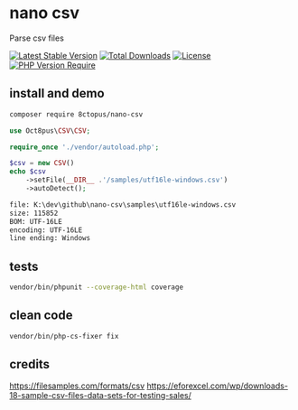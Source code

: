 # nano csv

Parse csv files

[![Latest Stable Version](http://poser.pugx.org/8ctopus/nano-csv/v)](https://packagist.org/packages/8ctopus/nano-csv) [![Total Downloads](http://poser.pugx.org/8ctopus/nano-csv/downloads)](https://packagist.org/packages/8ctopus/nano-csv) [![License](http://poser.pugx.org/8ctopus/nano-csv/license)](https://packagist.org/packages/8ctopus/nano-csv) [![PHP Version Require](http://poser.pugx.org/8ctopus/nano-csv/require/php)](https://packagist.org/packages/8ctopus/nano-csv)

## install and demo

```sh
composer require 8ctopus/nano-csv
```

```php
use Oct8pus\CSV\CSV;

require_once './vendor/autoload.php';

$csv = new CSV()
echo $csv
    ->setFile(__DIR__ .'/samples/utf16le-windows.csv')
    ->autoDetect();
```

```txt
file: K:\dev\github\nano-csv\samples\utf16le-windows.csv
size: 115852
BOM: UTF-16LE
encoding: UTF-16LE
line ending: Windows
```

## tests

```sh
vendor/bin/phpunit --coverage-html coverage
```

## clean code

```sh
vendor/bin/php-cs-fixer fix
```

## credits

https://filesamples.com/formats/csv
https://eforexcel.com/wp/downloads-18-sample-csv-files-data-sets-for-testing-sales/
